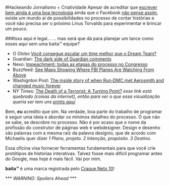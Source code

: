 #Hackeando Jornalismo + Criatividade
Apesar de acreditar que [escrever bem ainda é uma boa tecnologia](https://www.washingtonpost.com/news/achenblog/wp/2015/10/29/good-writing-is-good-technology/) ainda que o Facebook [não pense assim](http://kottke.org/16/06/facebook-is-wrong-text-is-deathless), existe um mundo aí de possibilidades no processo de contar histórias e você não precisa ser o próximo Linus Torvalds para experimentar e brincar um pouco.

###Isso aqui é legal...
... mas será que dá para planejar um lance como esses aqui sem uma baita™ equipe?

* O Globo [Você consegue escalar um time melhor que o Dream Team?](http://infograficos.oglobo.globo.com/rio-2016/voce-consegue-escalar-um-time-melhor-que-o-dream-team.html)
* Guardian: [The dark side of Guardian comments](https://www.theguardian.com/technology/2016/apr/12/the-dark-side-of-guardian-comments)
* Nexo: [Impeachment: todas as etapas do processo no Congresso](https://www.nexojornal.com.br/grafico/2016/03/17/Impeachment-todas-as-etapas-do-processo-no-Congresso)
* Buzzfeed: [See Maps Showing Where FBI Planes Are Watching From Above](https://www.buzzfeed.com/peteraldhous/spies-in-the-skies)
* Washignton Post: [The inside story of when Run‑DMC met Aerosmith and changed music forever](https://www.washingtonpost.com/graphics/lifestyle/walk-this-way/)
* NY Times: [The Death of a Terrorist: A Turning Point?](http://www.nytimes.com/interactive/2011/05/03/us/20110503-osama-response.html) _esse link está quebrado (coisas da internet), então para ver o que essa visualização queria ser tem uns [prints aqui](http://www.jeromecukier.net/blog/2011/05/11/an-analysis-of-two-new-york-times-interactive-visualization/)_

Bem, __eu__ acredito que sim. Na verdade, boa parte do trabalho de programar é seguir uma ideia e abordar os mínimos detalhes do processo. O que não se sabe, se descobre no processo. Não é por acaso que o nome da profissão do construtor de páginas web é webdesigner. Design e desenho são palavras com a mesma raíz da palavra desígnio, que de acordo com Michaelis quer dizer _1 Plano, projeto. 2 Intenção, propósito. 3 Destino_.
  
Essa oficina visa fornecer ferramentas fundamentais para que você crie protótipos de histórias interativas. Talvez fosse mais difícil programar antes do Google, mas hoje é mais fácil. Vai por mim.

__baita™__ é uma marca registrada pelo [Craque Neto 10](https://twitter.com/10neto)!

\*\*\* _WARNING: Spoilers Ahead_ \*\*\*
